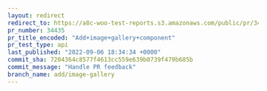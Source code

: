 ```yaml
---
layout: redirect
redirect_to: https://a8c-woo-test-reports.s3.amazonaws.com/public/pr/34435/api/index.html
pr_number: 34435
pr_title_encoded: "Add+image+gallery+component"
pr_test_type: api
last_published: "2022-09-06 18:34:34 +0000"
commit_sha: 7204364c8577f4613cc559e639b0739f479b685b
commit_message: "Handle PR feedback"
branch_name: add/image-gallery
---
```


